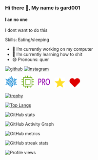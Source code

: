 ### Hi there 👋, My name is gard001
#### I an no one
I dont want to do this

Skills: Eating/sleeping

- 🔭 I’m currently working on my computer 
- 🌱 I’m currently learning how to shit 
- 😄 Pronouns: quer 


[<img src='https://cdn.jsdelivr.net/npm/simple-icons@3.0.1/icons/github.svg' alt='github' height='40'>](https://github.com/gard001)  [<img src='https://cdn.jsdelivr.net/npm/simple-icons@3.0.1/icons/instagram.svg' alt='instagram' height='40'>](https://www.instagram.com/devilman1993/)  

<a href='https://archiveprogram.github.com/'><img src='https://raw.githubusercontent.com/acervenky/animated-github-badges/master/assets/acbadge.gif' width='40' height='40'></a> <a href='https://docs.github.com/en/developers'><img src='https://raw.githubusercontent.com/acervenky/animated-github-badges/master/assets/devbadge.gif' width='40' height='40'></a> <a href='https://github.com/pricing'><img src='https://raw.githubusercontent.com/acervenky/animated-github-badges/master/assets/pro.gif' width='40' height='40'></a> <a href='https://stars.github.com/'><img src='https://raw.githubusercontent.com/acervenky/animated-github-badges/master/assets/starbadge.gif' width='35' height='35'></a> <a href='https://docs.github.com/en/github/supporting-the-open-source-community-with-github-sponsors'><img src='https://raw.githubusercontent.com/acervenky/animated-github-badges/master/assets/sponsorbadge.gif' width='35' height='35'></a> 

[![trophy](https://github-profile-trophy.vercel.app/?username=gard001)](https://github.com/ryo-ma/github-profile-trophy)

[![Top Langs](https://github-readme-stats.vercel.app/api/top-langs/?username=gard001)](https://github.com/anuraghazra/github-readme-stats)

![GitHub stats](https://github-readme-stats.vercel.app/api?username=gard001&show_icons=true)  

![GitHub Activity Graph](https://activity-graph.herokuapp.com/graph?username=gard001)  

![GitHub metrics](https://metrics.lecoq.io/gard001)  

![GitHub streak stats](https://streak-stats.demolab.com/?user=gard001)  

![Profile views](https://gpvc.arturio.dev/gard001)  
